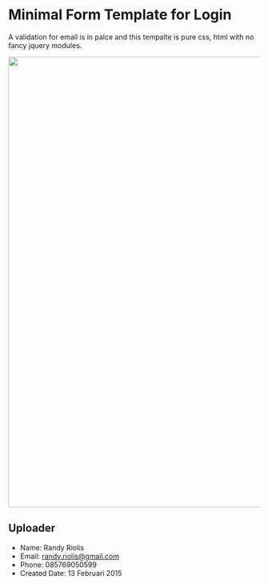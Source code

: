 # Minimal Form Template for Login
A validation for email is in palce and this tempalte is pure css, html with no fancy jquery modules.

<img src="http://raw.github.com/r4nd1/template-login-minimal/master/screenshot.jpg" width="900">

## Uploader
* Name: Randy Riolis
* Email: randy.riolis@gmail.com
* Phone: 085769050599
* Created Date: 13 Februari 2015